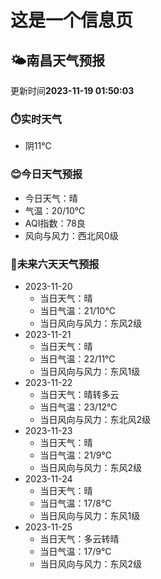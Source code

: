 # 这是一个信息页 
## 🌤️**南昌**天气预报
更新时间**2023-11-19 01:50:03**
### ⏱️实时天气
- 阴11℃
### 😊今日天气预报
- 今日天气：晴
- 气温：20/10℃
- AQI指数：78良
- 风向与风力：西北风0级
### 🤩未来六天天气预报
- 2023-11-20
  - 当日天气：晴
  - 当日气温：21/10℃
  - 当日风向与风力：东风2级
- 2023-11-21
  - 当日天气：晴
  - 当日气温：22/11℃
  - 当日风向与风力：东风1级
- 2023-11-22
  - 当日天气：晴转多云
  - 当日气温：23/12℃
  - 当日风向与风力：东北风2级
- 2023-11-23
  - 当日天气：晴
  - 当日气温：21/9℃
  - 当日风向与风力：东风2级
- 2023-11-24
  - 当日天气：晴
  - 当日气温：17/8℃
  - 当日风向与风力：东风1级
- 2023-11-25
  - 当日天气：多云转晴
  - 当日气温：17/9℃
  - 当日风向与风力：东风2级

